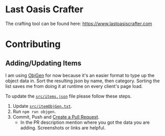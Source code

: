 # Last Oasis Crafter
The crafting tool can be found here: https://www.lastoasiscrafter.com

# Contributing
## Adding/Updating Items
I am using [ObjGen](https://beta5.objgen.com/json/) for now because it's an easier format to type up the object data in. Sort the resulting json by name, then category. Sorting the list saves me from doing it at runtime on every client's page load.

To update the [`src/items.json`](src/items.json) file please follow these steps.
1. Update [`src/itemObjGen.txt`](src/itemObjGen.txt).
2. Run `npm run objgen`.
3. Commit, Push and [Create a Pull Request](https://github.com/Last-Oasis-Crafter/lastoasis-crafting-calculator/compare).
	* In the PR description mention where you got the data you are adding. Screenshots or links are helpful.